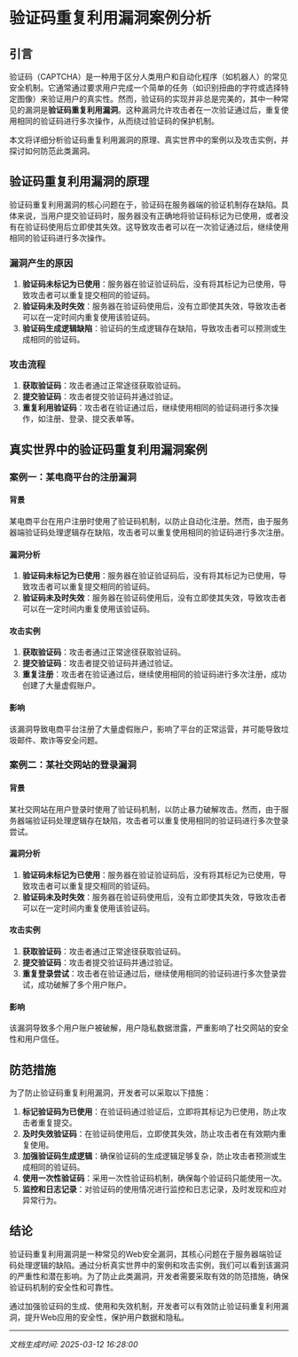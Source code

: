 # 验证码重复利用漏洞案例分析

## 引言

验证码（CAPTCHA）是一种用于区分人类用户和自动化程序（如机器人）的常见安全机制。它通常通过要求用户完成一个简单的任务（如识别扭曲的字符或选择特定图像）来验证用户的真实性。然而，验证码的实现并非总是完美的，其中一种常见的漏洞是**验证码重复利用漏洞**。这种漏洞允许攻击者在一次验证通过后，重复使用相同的验证码进行多次操作，从而绕过验证码的保护机制。

本文将详细分析验证码重复利用漏洞的原理、真实世界中的案例以及攻击实例，并探讨如何防范此类漏洞。

## 验证码重复利用漏洞的原理

验证码重复利用漏洞的核心问题在于，验证码在服务器端的验证机制存在缺陷。具体来说，当用户提交验证码时，服务器没有正确地将验证码标记为已使用，或者没有在验证码使用后立即使其失效。这导致攻击者可以在一次验证通过后，继续使用相同的验证码进行多次操作。

### 漏洞产生的原因

1. **验证码未标记为已使用**：服务器在验证验证码后，没有将其标记为已使用，导致攻击者可以重复提交相同的验证码。
2. **验证码未及时失效**：服务器在验证码使用后，没有立即使其失效，导致攻击者可以在一定时间内重复使用该验证码。
3. **验证码生成逻辑缺陷**：验证码的生成逻辑存在缺陷，导致攻击者可以预测或生成相同的验证码。

### 攻击流程

1. **获取验证码**：攻击者通过正常途径获取验证码。
2. **提交验证码**：攻击者提交验证码并通过验证。
3. **重复利用验证码**：攻击者在验证通过后，继续使用相同的验证码进行多次操作，如注册、登录、提交表单等。

## 真实世界中的验证码重复利用漏洞案例

### 案例一：某电商平台的注册漏洞

#### 背景

某电商平台在用户注册时使用了验证码机制，以防止自动化注册。然而，由于服务器端验证码处理逻辑存在缺陷，攻击者可以重复使用相同的验证码进行多次注册。

#### 漏洞分析

1. **验证码未标记为已使用**：服务器在验证验证码后，没有将其标记为已使用，导致攻击者可以重复提交相同的验证码。
2. **验证码未及时失效**：服务器在验证码使用后，没有立即使其失效，导致攻击者可以在一定时间内重复使用该验证码。

#### 攻击实例

1. **获取验证码**：攻击者通过正常途径获取验证码。
2. **提交验证码**：攻击者提交验证码并通过验证。
3. **重复注册**：攻击者在验证通过后，继续使用相同的验证码进行多次注册，成功创建了大量虚假账户。

#### 影响

该漏洞导致电商平台注册了大量虚假账户，影响了平台的正常运营，并可能导致垃圾邮件、欺诈等安全问题。

### 案例二：某社交网站的登录漏洞

#### 背景

某社交网站在用户登录时使用了验证码机制，以防止暴力破解攻击。然而，由于服务器端验证码处理逻辑存在缺陷，攻击者可以重复使用相同的验证码进行多次登录尝试。

#### 漏洞分析

1. **验证码未标记为已使用**：服务器在验证验证码后，没有将其标记为已使用，导致攻击者可以重复提交相同的验证码。
2. **验证码未及时失效**：服务器在验证码使用后，没有立即使其失效，导致攻击者可以在一定时间内重复使用该验证码。

#### 攻击实例

1. **获取验证码**：攻击者通过正常途径获取验证码。
2. **提交验证码**：攻击者提交验证码并通过验证。
3. **重复登录尝试**：攻击者在验证通过后，继续使用相同的验证码进行多次登录尝试，成功破解了多个用户账户。

#### 影响

该漏洞导致多个用户账户被破解，用户隐私数据泄露，严重影响了社交网站的安全性和用户信任。

## 防范措施

为了防止验证码重复利用漏洞，开发者可以采取以下措施：

1. **标记验证码为已使用**：在验证码通过验证后，立即将其标记为已使用，防止攻击者重复提交。
2. **及时失效验证码**：在验证码使用后，立即使其失效，防止攻击者在有效期内重复使用。
3. **加强验证码生成逻辑**：确保验证码的生成逻辑足够复杂，防止攻击者预测或生成相同的验证码。
4. **使用一次性验证码**：采用一次性验证码机制，确保每个验证码只能使用一次。
5. **监控和日志记录**：对验证码的使用情况进行监控和日志记录，及时发现和应对异常行为。

## 结论

验证码重复利用漏洞是一种常见的Web安全漏洞，其核心问题在于服务器端验证码处理逻辑的缺陷。通过分析真实世界中的案例和攻击实例，我们可以看到该漏洞的严重性和潜在影响。为了防止此类漏洞，开发者需要采取有效的防范措施，确保验证码机制的安全性和可靠性。

通过加强验证码的生成、使用和失效机制，开发者可以有效防止验证码重复利用漏洞，提升Web应用的安全性，保护用户数据和隐私。

---

*文档生成时间: 2025-03-12 16:28:00*



















